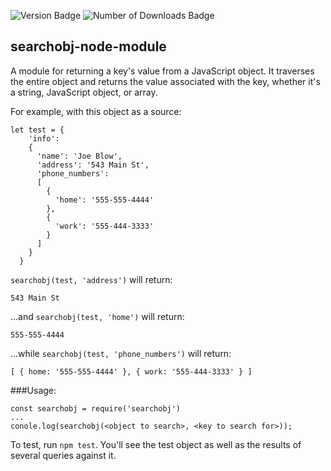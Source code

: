 ![Version Badge](https://img.shields.io/npm/v/searchobj "Version Badge")
![Number of Downloads Badge](https://img.shields.io/npm/dt/searchobj "Number of Downloads Badge")

## searchobj-node-module

A module for returning a key's value from a JavaScript object.  It traverses the entire object and returns the value associated with the key, whether it's a string, JavaScript object, or array.

For example, with this object as a source:

    let test = {
        'info':
        {
          'name': 'Joe Blow',
          'address': '543 Main St',
          'phone_numbers':
          [
            {
              'home': '555-555-4444'
            },
            {
              'work': '555-444-3333'
            }
          ]
        }
      }

`searchobj(test, 'address')` will return:

    543 Main St

...and `searchobj(test, 'home')` will return:

    555-555-4444

...while `searchobj(test, 'phone_numbers')` will return:

    [ { home: '555-555-4444' }, { work: '555-444-3333' } ]

###Usage:

    const searchobj = require('searchobj')
    ...
    conole.log(searchobj(<object to search>, <key to search for>));

To test, run `npm test`. You'll see the test object as well as the results of several queries against it.

